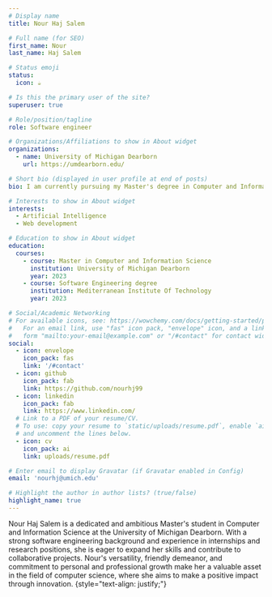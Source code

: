 ```yaml
---
# Display name
title: Nour Haj Salem

# Full name (for SEO)
first_name: Nour
last_name: Haj Salem

# Status emoji
status:
  icon: ☕️

# Is this the primary user of the site?
superuser: true

# Role/position/tagline
role: Software engineer

# Organizations/Affiliations to show in About widget
organizations:
  - name: University of Michigan Dearborn
    url: https://umdearborn.edu/

# Short bio (displayed in user profile at end of posts)
bio: I am currently pursuing my Master's degree in Computer and Information science at the Univeristy of Michigan Dearborn. I am a problem-solver and reliable software engineering student seeking an opportunity to expand skills and gain valuable real-world experience in a collaborative environment. I am a friendly person used to working with a team or by myself after both my experience as a President of a Rotaract club and a teacher of dance classes.

# Interests to show in About widget
interests:
  - Artificial Intelligence
  - Web development

# Education to show in About widget
education:
  courses:
    - course: Master in Computer and Information Science
      institution: University of Michigan Dearborn
      year: 2023
    - course: Software Engineering degree
      institution: Mediterranean Institute Of Technology
      year: 2023

# Social/Academic Networking
# For available icons, see: https://wowchemy.com/docs/getting-started/page-builder/#icons
#   For an email link, use "fas" icon pack, "envelope" icon, and a link in the
#   form "mailto:your-email@example.com" or "/#contact" for contact widget.
social:
  - icon: envelope
    icon_pack: fas
    link: '/#contact'
  - icon: github
    icon_pack: fab
    link: https://github.com/nourhj99
  - icon: linkedin
    icon_pack: fab
    link: https://www.linkedin.com/
  # Link to a PDF of your resume/CV.
  # To use: copy your resume to `static/uploads/resume.pdf`, enable `ai` icons in `params.yaml`,
  # and uncomment the lines below.
  - icon: cv
    icon_pack: ai
    link: uploads/resume.pdf

# Enter email to display Gravatar (if Gravatar enabled in Config)
email: 'nourhj@umich.edu'

# Highlight the author in author lists? (true/false)
highlight_name: true
---
```


Nour Haj Salem is a dedicated and ambitious Master's student in Computer and Information Science at the University of Michigan Dearborn. With a strong software engineering background and experience in internships and research positions, she is eager to expand her skills and contribute to collaborative projects. Nour's versatility, friendly demeanor, and commitment to personal and professional growth make her a valuable asset in the field of computer science, where she aims to make a positive impact through innovation.
{style="text-align: justify;"}
